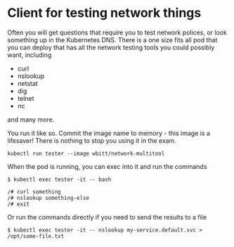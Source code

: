 # Client for testing network things

Often you will get questions that require you to test network polices, or look something up in the Kubernetes DNS. There is a one size fits all pod that you can deploy that has all the network testing tools you could possibly want, including

* curl
* nslookup
* netstat
* dig
* telnet
* nc

and many more.

You run it like so. Commit the image name to memory - this image is a lifesaver! There is nothing to stop you using it in the exam.

```
kubectl run tester --image wbitt/network-multitool
```

When the pod is running, you can exec into it and run the commands

```
$ kubectl exec tester -it -- bash

/# curl something
/# nslookup something-else
/# exit
```

Or run the commands directly if you need to send the results to a file

```
$ kubectl exec tester -it -- nslookup my-service.default.svc > /opt/some-file.txt
```

